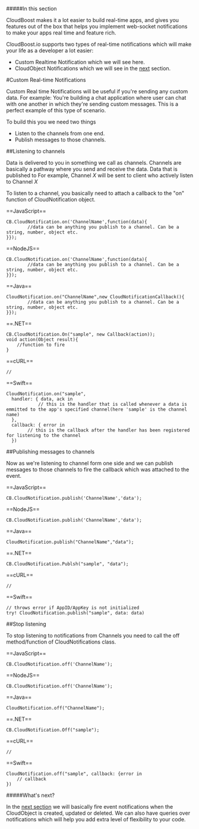#####In this section

CloudBoost makes it a lot easier to build real-time apps, and gives you features out of the box that helps you implement web-socket notifications to make your apps real time and feature rich.

CloudBoost.io supports two types of real-time notifications which will make your life as a developer a lot easier:

* Custom Realtime Notification which we will see here.
* CloudObject Notifications which we will see in the [next](?lang=en&category=realtime&subcategory=cloudobjectnotifications) section.

#Custom Real-time Notifications

Custom Real time Notifications will be useful if you're sending any custom data. For example: You're building a chat application where user can chat with one another in which they're sending custom messages. This is a perfect example of this type of scenario.  

To build this you we need two things

* Listen to the channels from one end.
* Publish messages to those channels.

##Listening to channels

Data is delivered to you in something we call as channels. Channels are basically a pathway where you send and receive the data. Data that is published to For example, Channel *X* will be sent to client who actively listen to Channel *X*

To listen to a channel, you basically need to attach a callback to the "on" function of CloudNotification object.

==JavaScript==
<span class="js-lines" data-query="on">
```
CB.CloudNotification.on('ChannelName',function(data){
		//data can be anything you publish to a channel. Can be a string, number, object etc.
}});
```
</span>

==NodeJS==
<span class="nodejs-lines" data-query="on">
```
CB.CloudNotification.on('ChannelName',function(data){
		//data can be anything you publish to a channel. Can be a string, number, object etc.
}});
```
</span>

==Java==
<span class="java-lines" data-query="on">
```
CloudNotification.on("ChannelName",new CloudNotificationCallback(){
		//data can be anything you publish to a channel. Can be a string, number, object etc.
}});
```
</span>

==.NET==
<span class="dotnet-lines" data-query="on">
```
CB.CloudNotification.On("sample", new Callback(action));
void action(Object result){
    //function to fire
}
```
</span>

==cURL==
<span class="curl-lines" data-query="on">
```
//
```
</span>

==Swift==
<span class="ios-lines" data-query="create">
```
CloudNotification.on("sample",  
  handler: { data, ack in
			// this is the handler that is called whenever a data is emmitted to the app's specified channel(here 'sample' is the channel name)
  },
  callback: { error in
		// this is the callback after the handler has been registered for listening to the channel			
  })
```
</span>

##Publishing messages to channels

Now as we're listening to channel form one side and we can publish messages to those channels to fire the callback which was attached to the event.

==JavaScript==
<span class="js-lines" data-query="publish">
```
CB.CloudNotification.publish('ChannelName','data');
```
</span>

==NodeJS==
<span class="nodejs-lines" data-query="publish">
```
CB.CloudNotification.publish('ChannelName','data');
```
</span>

==Java==
<span class="java-lines" data-query="publish">
```
CloudNotification.publish("ChannelName","data");
```
</span>

==.NET==
<span class="dotnet-lines" data-query="publish">
```
CB.CloudNotification.Publsh("sample", "data");
```
</span>

==cURL==
<span class="curl-lines" data-query="publish">
```
//
```
</span>

==Swift==
<span class="ios-lines" data-query="create">
```
// throws error if AppID/AppKey is not initialized
try! CloudNotification.publish("sample", data: data)
```
</span>

##Stop listening

To stop listening to notifications from Channels you need to call the <span class="tut-snippet"> off</span> method/function of CloudNotifications class.

==JavaScript==
<span class="js-lines" data-query="off">
```
CB.CloudNotification.off('ChannelName');
```
</span>

==NodeJS==
<span class="nodejs-lines" data-query="off">
```
CB.CloudNotification.off('ChannelName');
```
</span>

==Java==
<span class="java-lines" data-query="off">
```
CloudNotification.off("ChannelName");
```
</span>

==.NET==
<span class="dotnet-lines" data-query="off">
```
CB.CloudNotification.Off("sample");
```
</span>

==cURL==
<span class="curl-lines" data-query="off">
```
//
```
</span>

==Swift==
<span class="ios-lines" data-query="create">
```
CloudNotification.off("sample", callback: {error in
	// callback
})
```
</span>
#####What's next?

In the [next section](?lang=en&category=realtime&subcategory=cloudobjectnotifications) we will basically fire event notifications when the CloudObject is created, updated or deleted. We can also have queries over notifications which will help you add extra level of flexibility to your code.
